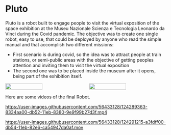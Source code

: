# Pluto

Pluto is a robot built to engage people to visit the virtual exposition of the space exhibition at the Museu Nazionale Scienza e Tecnologia Leonardo da Vinci during the Covid pandemic.
The objective was to create one single robot, easy to use, that could be deployed by anyone who read the simple manual and that accomplish two different missions:
- First scenario is during covid, so the idea was to attract people at train stations, or semi-public areas with the objective of getting peoples attention and inviting them to visit the virtual exposition
- The second one was to be placed inside the museum after it opens, being part of the exhibition itself.

<div style="display: flex; flex-direction: row; align-items: center; justify-content: center;">
  <img src="https://user-images.githubusercontent.com/56433128/124288572-9c892680-db51-11eb-9521-fcc2d96d683e.png" width="48%" style="margin-right: 4%">
  <img src="https://user-images.githubusercontent.com/56433128/124291650-1242c180-db55-11eb-985d-493ca74929bf.jpg" width="48%">
</div>

Here are some videos of the final Robot.

https://user-images.githubusercontent.com/56433128/124289363-8334aa00-db52-11eb-8380-9e9f99b27d3f.mp4

https://user-images.githubusercontent.com/56433128/124291215-a3fdff00-db54-11eb-82e6-ca54947da0af.mov

